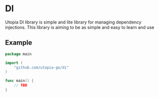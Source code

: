 # DI
Utopia DI library is simple and lite library for managing dependency injections. This library is aiming to be as simple and easy to learn and use

## Example
```go
package main

import (
	"github.com/utopia-go/di"
)

func main() {
	// TBD
}

```